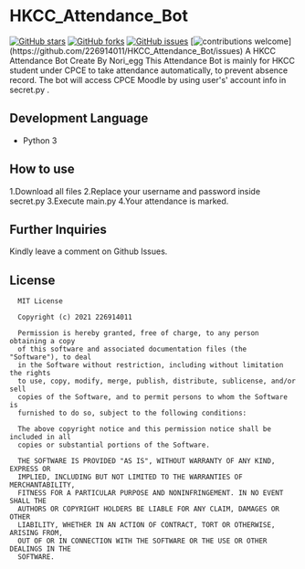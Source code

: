 # HKCC_Attendance_Bot
[![GitHub stars](https://img.shields.io/github/stars/dsc-jiit-128/class_bot?color=green)](https://github.com/226914011/HKCC_Attendance_Bot/stargazers)
[![GitHub forks](https://img.shields.io/github/forks/dsc-jiit-128/class_bot?color=green)](https://github.com/226914011/HKCC_Attendance_Bot/network)
[![GitHub issues](https://img.shields.io/github/issues/dsc-jiit-128/class_bot)](https://github.com/226914011/HKCC_Attendance_Bot/issues)
[![contributions welcome](https://img.shields.io/badge/contributions-welcome-brightgreen.svg?)](https://github.com/226914011/HKCC_Attendance_Bot/issues)
A HKCC Attendance Bot Create By Nori_egg
This Attendance Bot is mainly for HKCC student under CPCE to take attendance automatically, to prevent absence record.
The bot will access CPCE Moodle by using user's' account info in secret.py .

## Development Language
* Python 3

## How to use
1.Download all files
2.Replace your username and password inside secret.py
3.Execute main.py
4.Your attendance is marked.

## Further Inquiries
Kindly leave a comment on Github Issues. 

## License
```
  MIT License

  Copyright (c) 2021 226914011

  Permission is hereby granted, free of charge, to any person obtaining a copy
  of this software and associated documentation files (the "Software"), to deal
  in the Software without restriction, including without limitation the rights
  to use, copy, modify, merge, publish, distribute, sublicense, and/or sell
  copies of the Software, and to permit persons to whom the Software is
  furnished to do so, subject to the following conditions:

  The above copyright notice and this permission notice shall be included in all
  copies or substantial portions of the Software.

  THE SOFTWARE IS PROVIDED "AS IS", WITHOUT WARRANTY OF ANY KIND, EXPRESS OR
  IMPLIED, INCLUDING BUT NOT LIMITED TO THE WARRANTIES OF MERCHANTABILITY,
  FITNESS FOR A PARTICULAR PURPOSE AND NONINFRINGEMENT. IN NO EVENT SHALL THE
  AUTHORS OR COPYRIGHT HOLDERS BE LIABLE FOR ANY CLAIM, DAMAGES OR OTHER
  LIABILITY, WHETHER IN AN ACTION OF CONTRACT, TORT OR OTHERWISE, ARISING FROM,
  OUT OF OR IN CONNECTION WITH THE SOFTWARE OR THE USE OR OTHER DEALINGS IN THE
  SOFTWARE.
```
